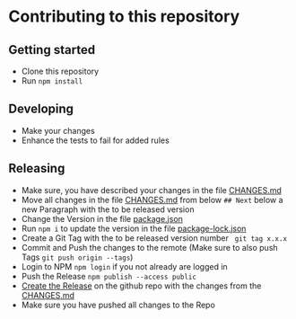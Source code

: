 # Contributing to this repository

## Getting started

* Clone this repository
* Run `npm install`

## Developing

* Make your changes
* Enhance the tests to fail for added rules

## Releasing

* Make sure, you have described your changes in the file [CHANGES.md](CHANGES.md)
* Move all changes in the file [CHANGES.md](CHANGES.md) from below `## Next` below a new Paragraph with the 
  to be released version
* Change the Version in the file [package.json](package.json)
* Run `npm i` to update the version in the file [package-lock.json](package-lock.json)
* Create a Git Tag with the to be released version number ` git tag x.x.x`
* Commit and Push the changes to the remote (Make sure to also push Tags `git push origin --tags`)
* Login to NPM `npm login` if you not already are logged in
* Push the Release `npm publish --access public`
* [Create the Release](https://github.com/valantic/eslint-config-valantic/releases/new) on the github repo  with the 
  changes from the [CHANGES.md](CHANGES.md)
* Make sure you have pushed all changes to the Repo
